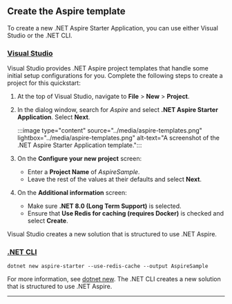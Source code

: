 ## Create the Aspire template

To create a new .NET Aspire Starter Application, you can use either Visual Studio or the .NET CLI.

### [Visual Studio](#tab/visual-studio)

Visual Studio provides .NET Aspire project templates that handle some initial setup configurations for you. Complete the following steps to create a project for this quickstart:

1. At the top of Visual Studio, navigate to **File** > **New** > **Project**.
1. In the dialog window, search for *Aspire* and select **.NET Aspire Starter Application**. Select **Next**.

    :::image type="content" source="../media/aspire-templates.png" lightbox="../media/aspire-templates.png" alt-text="A screenshot of the .NET Aspire Starter Application template.":::

1. On the **Configure your new project** screen:
    - Enter a **Project Name** of *AspireSample*.
    - Leave the rest of the values at their defaults and select **Next**.
1. On the **Additional information** screen:
    - Make sure **.NET 8.0 (Long Term Support)** is selected.
    - Ensure that **Use Redis for caching (requires Docker)** is checked and select **Create**.

Visual Studio creates a new solution that is structured to use .NET Aspire.

### [.NET CLI](#tab/dotnet-cli)

```dotnetcli
dotnet new aspire-starter --use-redis-cache --output AspireSample
```

For more information, see [dotnet new](/dotnet/core/tools/dotnet-new). The .NET CLI creates a new solution that is structured to use .NET Aspire.

---
